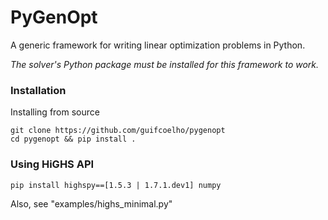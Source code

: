 # PyGenOpt

A generic framework for writing linear optimization problems in Python.

*The solver's Python package must be installed for this framework to work.*

### Installation

Installing from source

```
git clone https://github.com/guifcoelho/pygenopt
cd pygenopt && pip install .
```

### Using HiGHS API

```
pip install highspy==[1.5.3 | 1.7.1.dev1] numpy
```

Also, see "examples/highs_minimal.py"
